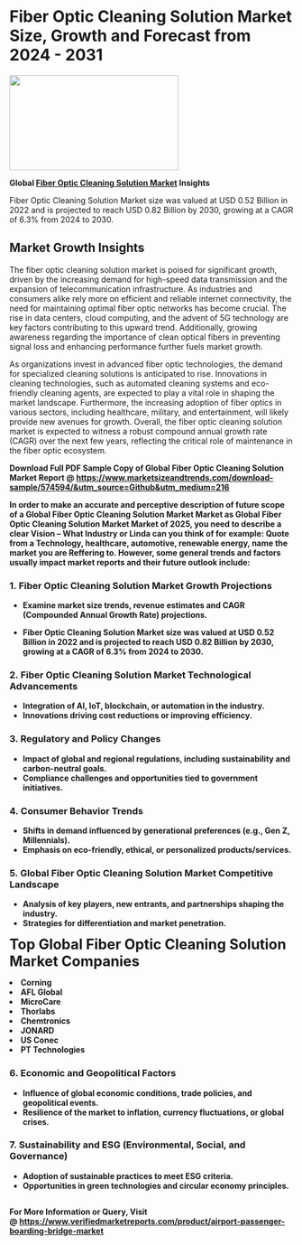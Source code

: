 <H1>Fiber Optic Cleaning Solution Market Size, Growth and Forecast from 2024 - 2031</H1><img class="aligncenter size-medium wp-image-584254" src="https://thirdeyenews.in/wp-content/uploads/2024/09/Global-Market-Research-300x168.jpeg" alt="" width="300" height="168" /><p><strong>Global&nbsp;<a href="https://www.marketsizeandtrends.com/download-sample/574594/&amp;utm_source=Github&utm_medium=216">Fiber Optic Cleaning Solution Market</a> Insights</strong></p><p>Fiber Optic Cleaning Solution Market size was valued at USD 0.52 Billion in 2022 and is projected to reach USD 0.82 Billion by 2030, growing at a CAGR of 6.3% from 2024 to 2030.</p><p><h2>Market Growth Insights</h2> <p>The fiber optic cleaning solution market is poised for significant growth, driven by the increasing demand for high-speed data transmission and the expansion of telecommunication infrastructure. As industries and consumers alike rely more on efficient and reliable internet connectivity, the need for maintaining optimal fiber optic networks has become crucial. The rise in data centers, cloud computing, and the advent of 5G technology are key factors contributing to this upward trend. Additionally, growing awareness regarding the importance of clean optical fibers in preventing signal loss and enhancing performance further fuels market growth.</p> <p><strong></strong></p> <p>As organizations invest in advanced fiber optic technologies, the demand for specialized cleaning solutions is anticipated to rise. Innovations in cleaning technologies, such as automated cleaning systems and eco-friendly cleaning agents, are expected to play a vital role in shaping the market landscape. Furthermore, the increasing adoption of fiber optics in various sectors, including healthcare, military, and entertainment, will likely provide new avenues for growth. Overall, the fiber optic cleaning solution market is expected to witness a robust compound annual growth rate (CAGR) over the next few years, reflecting the critical role of maintenance in the fiber optic ecosystem.</p> <p><strong></p><p><span class=""><strong>Download Full PDF Sample Copy of Global Fiber Optic Cleaning Solution Market Report</strong> @ <a href="https://www.marketsizeandtrends.com/download-sample/574594/&amp;utm_source=Github&utm_medium=216" target="_blank">https://www.marketsizeandtrends.com/download-sample/574594/&amp;utm_source=Github&utm_medium=216</a></span></p><p>In order to make an accurate and perceptive description of future scope of a Global&nbsp;Fiber Optic Cleaning Solution Market Market as Global&nbsp;Fiber Optic Cleaning Solution Market Market of 2025, you need to describe a clear Vision &ndash; What Industry or Linda can you think of for example: Quote from a Technology, healthcare, automotive, renewable energy, name the market you are Reffering to. However, some general trends and factors usually impact market reports and their future outlook include:</p><h3>1.&nbsp;<strong>Fiber Optic Cleaning Solution Market Growth Projections</strong></h3><ul><li>Examine market size trends, revenue estimates and CAGR (Compounded Annual Growth Rate) projections.</li><li><p>Fiber Optic Cleaning Solution Market size was valued at USD 0.52 Billion in 2022 and is projected to reach USD 0.82 Billion by 2030, growing at a CAGR of 6.3% from 2024 to 2030.</p></li></ul><h3>2.&nbsp;<strong>Fiber Optic Cleaning Solution Market Technological Advancements</strong></h3><ul><li>Integration of AI, IoT, blockchain, or automation in the industry.</li><li>Innovations driving cost reductions or improving efficiency.</li></ul><h3>3.&nbsp;<strong>Regulatory and Policy Changes</strong></h3><ul><li>Impact of global and regional regulations, including sustainability and carbon-neutral goals.</li><li>Compliance challenges and opportunities tied to government initiatives.</li></ul><h3>4.&nbsp;<strong>Consumer Behavior Trends</strong></h3><ul><li>Shifts in demand influenced by generational preferences (e.g., Gen Z, Millennials).</li><li>Emphasis on eco-friendly, ethical, or personalized products/services.</li></ul><h3>5.&nbsp;<strong>Global Fiber Optic Cleaning Solution Market Competitive Landscape</strong></h3><ul><li>Analysis of key players, new entrants, and partnerships shaping the industry.</li><li>Strategies for differentiation and market penetration.</li></ul><p data-pm-slice="1 1 []"><span style="color: inherit; font-family: inherit; font-size: 25px;">Top Global Fiber Optic Cleaning Solution Market Companies</span></p><div class="" data-test-id=""><p><li>Corning</li><li> AFL Global</li><li> MicroCare</li><li> Thorlabs</li><li> Chemtronics</li><li> JONARD</li><li> US Conec</li><li> PT Technologies</li></p></div><h3>6.&nbsp;<strong>Economic and Geopolitical Factors</strong></h3><ul><li>Influence of global economic conditions, trade policies, and geopolitical events.</li><li>Resilience of the market to inflation, currency fluctuations, or global crises.</li></ul><h3>7.&nbsp;<strong>Sustainability and ESG (Environmental, Social, and Governance)</strong></h3><ul><li>Adoption of sustainable practices to meet ESG criteria.</li><li>Opportunities in green technologies and circular economy principles.</li></ul><h2><strong style="font-size: 14px;">For More Information or Query, Visit @&nbsp;</strong><a style="background-color: #ffffff; font-size: 14px;" href="https://www.marketsizeandtrends.com/report/fiber-optic-cleaning-solution-market/" target="_blank">https://www.verifiedmarketreports.com/product/airport-passenger-boarding-bridge-market</a></h2>
